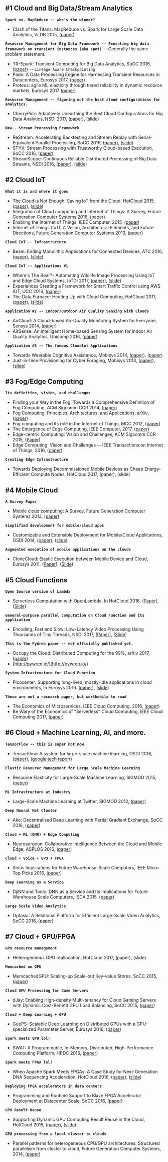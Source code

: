 #1 Cloud and Big Data/Stream Analytics
-----------------------------------

<B>`Spark vs. MapReduce -- who's the winner?`</B>
* Clash of the Titans: MapReduce vs. Spark for Large Scale Data Analytics, VLDB 2015, ([paper](http://www.vldb.org/pvldb/vol8/p2110-shi.pdf))

<B>`Resource Management for Big Data Framework -- Executing big data framework on transient instances (aka spot)`</B> -- Generally the same problem statement.
* TR-Spark: Transient Computing for Big Data Analytics, SoCC 2016, ([paper](https://www.microsoft.com/en-us/research/wp-content/uploads/2017/01/SOCC_2016.pdf)) -- `Lineage Aware Checkpointing`
* Pado: A Data Processing Engine for Harnessing Transient Resources in Datacenters, Eurosys 2017, ([paper](http://dl.acm.org/citation.cfm?id=3064181))
* Proteus: agile ML elasticity through tiered reliability in dynamic resource markets, Eurosys 2017 ([paper](http://www.pdl.cmu.edu/PDL-FTP/BigLearning/Proteus.pdf))

<B>`Resource Management -- figuring out the best cloud configurations for analytics.`</B>
* CherryPick: Adaptively Unearthing the Best Cloud Configurations for Big Data Analytics, NSDI 2017, ([paper](https://www.usenix.org/system/files/conference/nsdi17/nsdi17-alipourfard.pdf)), ([slide](https://www.usenix.org/sites/default/files/conference/protected-files/nsdi17_slides_alipourfard.pdf))

<B>`New...Stream Processing Framework`</B>
* ReStream: Accelerating Backtesting and Stream Replay with Serial-Equivalent Parallel Processing, SoCC 2016, ([paper](https://johann.schleier-smith.com/shared/102-Schleier-Smith.pdf)), ([slide](https://www.slideshare.net/jssm1th/restream-accelerating-backtesting-and-stream-replay-with-serialequivalent-parallel-processing))
* STYX: Stream Processing with Trustworthy Cloud-based Execution, SoCC 2016, ([paper](https://www.cs.purdue.edu/homes/peugster/papers/STYX.pdf))
* StreamScope: Continuous Reliable Distributed Processing of Big Data Streams, NSDI 2016, ([paper](https://www.usenix.org/system/files/conference/nsdi16/nsdi16-paper-lin-wei.pdf)), ([slide](https://www.usenix.org/sites/default/files/conference/protected-files/nsdi16_slides_lin-wei.pdf))

#2 Cloud IoT
-------------
<B>`What it is and where it goes`</B>
* The Cloud is Not Enough: Saving IoT from the Cloud, HotCloud 2015, ([paper](https://www.usenix.org/system/files/conference/hotcloud15/hotcloud15-zhang.pdf)), ([slide](https://www.usenix.org/sites/default/files/conference/protected-files/hotcloud15_slides_zhang.pdf))
* Integration of Cloud computing and Internet of Things: A Survey, Future Generation Computer Systems 2016, ([paper](http://www.sciencedirect.com/science/article/pii/S0167739X15003015))
* Enabling the Internet of Things, IEEE Computer, 2015, ([paper](http://ieeexplore.ieee.org/document/7030240/))
* Internet of Things (IoT): A Vision, Architectural Elements, and Future Directions, Future Generation Computer Systems 2013, ([paper](http://www.buyya.com/papers/Internet-of-Things-Vision-Future2013.pdf))

<B>`Cloud IoT -- Infrastructure`</B>
* Beam: Ending Monolithic Applications for Connected Devices, ATC 2016, ([paper](https://www.usenix.org/system/files/conference/atc16/atc16_paper-shen.pdf)), ([slide](https://www.usenix.org/sites/default/files/conference/protected-files/atc16_slides_shen.pdf))

<B>`Cloud IoT -- Applications #1`</B>
* Where's The Bear?- Automating Wildlife Image Processing Using IoT and Edge Cloud Systems, IoTDI 2017, ([paper](http://www.cs.ucsb.edu/~ckrintz/papers/iotdi17.pdf)), ([slide](http://www.cs.ucsb.edu/~ckrintz/IOTDI17-WTB.pdf))
* Experiences Creating a Framework for Smart Traffic Control using AWS IOT, UCC 2016, ([paper](http://martyhumphrey.info/pdf/Tarneberg_aws_iot_UCC2016.pdf))
* The Data Furnace: Heating Up with Cloud Computing, HotCloud 2011, ([paper](https://www.usenix.org/legacy/events/hotcloud11/tech/final_files/LiuGoraczko.pdf)), ([slide](https://www.usenix.org/legacy/events/hotcloud11/tech/slides/liu_j.pdf))

<B>`Application #2 -- Indoor/Outdoor Air Quality Sensing with Clouds`</B>
* AirCloud: A Cloud-based Air-Quality Monitoring System for Everyone, Sensys 2014, ([paper](http://dl.acm.org/citation.cfm?id=2668346))
* AirSense: An Intelligent Home-based Sensing System for Indoor Air Quality Analytics, Ubicomp 2016, ([paper](http://www.egr.msu.edu/~fangbiyi/papers/2016_Ubicomp_AirSense.pdf))

<B>`Application #3 -- The famous Cloudlet Applications`</B>
* Towards Wearable Cognitive Assistance, Mobisys 2014, ([paper](http://krha.kr/data/pubs/mobisys203-kiryong.pdf)), ([paper](http://krha.kr/data/pubs/mobisys203-kiryong-slide.pdf))
* Just-in-time Provisioning for Cyber Foraging, Mobisys 2013, ([paper](http://krha.kr/data/pubs/vmsynthesis2013.pdf)), ([slide](http://krha.kr/data/pubs/vmsynthesis2013-slide.pdf))


#3 Fog/Edge Computing
-----------------------
<B>`Its definition, vision, and challenges`</B>
* Finding your Way in the Fog: Towards a Comprehensive Definition of Fog Computing, ACM Sigcomm CCR 2014, ([paper](http://www.sigcomm.org/sites/default/files/ccr/papers/2014/October/0000000-0000003.pdf))
* Fog Computing: Principles, Architectures, and Applications, arXiv, ([paper](https://arxiv.org/abs/1601.02752))
* Fog computing and its role in the Internet of Things, MCC 2012, ([paper](http://www.ce.uniroma2.it/courses/sdcc1415/progetti/fog_bonomi2012.pdf))
* The Emergence of Edge Computing, IEEE Computer, 2017, ([paper](http://elijah.cs.cmu.edu/DOCS/satya-edge2016.pdf))
* Edge-centric Computing: Vision and Challenges, ACM Sigcomm CCR 2015, ([Paper](http://members.unine.ch/etienne.riviere/publications/LoMoEp-CCR-15.pdf))
* Edge Computing: Vision and Challenges -- IEEE Transactions on Internet of Things, 2016, ([paper](http://www.cs.wayne.edu/~weisong/papers/shi16-edge-computing.pdf))

<B>`Creating Edge Infrastructure`</B>
* Towards Deploying Decommissioned Mobile Devices as Cheap Energy-Efficient Compute Nodes, HotCloud 2017, (paper), (slide)

#4 Mobile Cloud
--------------
<B>`A Survey Paper`</B>
* Mobile cloud computing: A Survey, Future Generation Computer Systems 2013, ([paper](http://www.sciencedirect.com/science/article/pii/S0167739X12001318))

<B>`Simplified development for mobile/cloud apps`</B>
* Customizable and Extensible Deployment for Mobile/Cloud Applications, OSDI 2014, ([paper](https://www.usenix.org/system/files/conference/osdi14/osdi14-paper-zhang.pdf)), ([slide](https://www.usenix.org/sites/default/files/conference/protected-files/osdi14_slides_zhang-irene.pdf))

<B>`Augmented execution of mobile applications on the clouds`</B>
* CloneCloud: Elastic Execution between Mobile Device and Cloud, Eurosys 2011, ([Paper](http://dl.acm.org/citation.cfm?id=1966473)), ([Slide](http://www.eecs.umich.edu/courses/eecs589/notes/fall11/CloneCloud-Eurosys2011-P.pdf))

#5 Cloud Functions
----------------------
<B>`Open Source version of Lambda`</B>
* Serverless Computation with OpenLambda, In HotCloud 2016, ([Paper](https://www.usenix.org/system/files/conference/hotcloud16/hotcloud16_hendrickson.pdf)), ([Slide](https://www.usenix.org/sites/default/files/conference/protected-files/hotcloud16_slides_hendrickson.pdf))

<B>`General-purpose parallel computation on Cloud Function and its application`</B>
* Encoding, Fast and Slow: Low-Latency Video Processing Using Thousands of Tiny Threads, NSDI 2017, ([Paper](https://www.usenix.org/system/files/conference/nsdi17/nsdi17-fouladi.pdf)), ([Slide](https://www.usenix.org/sites/default/files/conference/protected-files/nsdi17_slides_fouladi.pdf))

<B>`This is the PyWren paper -- not officially published yet.`</B>
* Occupy the Cloud: Distributed Computing for the 99%, arXiv 2017, ([paper](https://arxiv.org/abs/1702.04024))
* [http://pywren.io/](http://pywren.io/)

<B>`System Infrastructure for Cloud Function`</B>
* Picocenter: Supporting long-lived, mostly-idle applications in cloud environments, In Eurosys 2016. ([paper](https://users.cs.duke.edu/~tbenson/papers/EuroSYS16.pdf)), ([slide](http://www.ccs.neu.edu/home/liang/paper/Picocenter-EuroSys-16/picocenter.pdf))

<B>`These are not a research paper, but worthwhile to read`</B>
* The Economics of Microservices, IEEE Cloud Computing, 2016, ([paper](http://ieeexplore.ieee.org/document/7742218/))
* Be Wary of the Economics of "Serverless" Cloud Computing, IEEE Cloud Computing 2017, ([paper](http://ieeexplore.ieee.org/document/7912239/))

#6 Cloud + Machine Learning, AI, and more.
----------------------------------------------
<B>`TensorFlow -- this is super hot now.`</B>
* TensorFlow: A system for large-scale machine learning, OSDI 2016, ([paper](https://www.usenix.org/system/files/conference/osdi16/osdi16-abadi.pdf)), ([google tech report](http://download.tensorflow.org/paper/whitepaper2015.pdf))

<B>`Elastic Resourec Management for Large Scale Machine Learning`</B>
* Resource Elasticity for Large-Scale Machine Learning, SIGMOD 2015, ([paper](http://researcher.ibm.com/researcher/files/us-ytian/p137-huang.pdf))

<B>`ML Infrastructure at Industry`</B>
* Large-Scale Machine Learning at Twitter, SIGMOD 2012, ([paper](http://www.umiacs.umd.edu/~jimmylin/publications/Lin_Kolcz_SIGMOD2012.pdf))

<B>`Deep Neural Net Cluster`</B>
* Ako: Decentralised Deep Learning with Partial Gradient Exchange, SoCC 2016, ([paper](https://lsds.doc.ic.ac.uk/sites/default/files/ako-socc16.pdf))

<B>`Cloud + ML (DNN) + Edge Computing`</B>
* Neurosurgeon: Collaborative Intelligence Between the Cloud and Mobile Edge, ASPLOS 2016, ([paper](http://web.eecs.umich.edu/~jahausw/publications/kang2017neurosurgeon.pdf))

<B>`Cloud + Voice + GPU + FPGA`</B>
* Sirius Implications for Future Warehouse-Scale Computers, IEEE Micro Top Picks 2016, ([paper](https://www.computer.org/cms/Computer.org/ComputingNow/issues/2016/08/mmi2016030042.pdf))

<B>`Deep Learning as a Service`</B>
* DjiNN and Tonic: DNN as a Service and Its Implications for Future Warehouse Scale Computers, ISCA 2015, ([paper](http://web.eecs.umich.edu/~jahausw/publications/hauswald15djinn.pdf))

<B>`Large Scale Video Analytics`</B>
* Optasia: A Relational Platform for Efficient Large-Scale Video Analytics, SoCC 2016, ([paper](https://www.microsoft.com/en-us/research/wp-content/uploads/2017/01/optasia_socc16.pdf))


#7 Cloud + GPU/FPGA
---------------------------
<B>`GPU resource management`</B>
* Heterogeneous GPU reallocation, HotCloud 2017, (paper), (slide)

<B>`Memcached on GPU`</B>
* MemcachedGPU: Scaling-up Scale-out Key-value Stores, SoCC 2015, ([paper](https://www.ece.ubc.ca/~aamodt/papers/hetherington.socc2015.pdf))

<B>`Cloud GPU Processing for Game Servers`</B>
* dJay: Enabling High-density Multi-tenancy for Cloud Gaming Servers with Dynamic Cost-Benefit GPU Load Balancing, SoCC 2015, ([paper](https://www.microsoft.com/en-us/research/wp-content/uploads/2016/06/djay_camera_ready_v2_acmdl.pdf))

<B>`Cloud + Deep Learning + GPU`</B>
* GeePS: Scalable Deep Learning on Distributed GPUs with a GPU-specialized Parameter Server, Eurosys 2016, ([paper](http://www.pdl.cmu.edu/PDL-FTP/CloudComputing/GeePS-cui-eurosys16.pdf))

<B>`Spark meets GPU lol!`</B>
* SWAT: A Programmable, In-Memory, Distributed, High-Performance Computing Platform, HPDC 2016, ([paper](http://dl.acm.org/citation.cfm?id=2907307))

<B>`Spark meets FPGA lol!`</B>
* When Apache Spark Meets FPGAs: A Case Study for Next-Generation DNA Sequencing Acceleration, HotCloud 2016, ([paper](https://www.usenix.org/system/files/conference/hotcloud16/hotcloud16_chen.pdf)), ([slide](https://www.usenix.org/sites/default/files/conference/protected-files/hotcloud16_slides_chen.pdf))

<B>`Deploying FPGA accelerators in data centers`</B>
* Programming and Runtime Support to Blaze FPGA Accelerator Deployment at Datacenter Scale, SoCC 2016, ([paper](http://dl.acm.org/citation.cfm?id=2987569))

<B>`GPU Result Reuse`</B>
* Supporting Dynamic GPU Computing Result Reuse in the Cloud, HotCloud 2015, ([paper](https://www.usenix.org/system/files/conference/hotcloud15/hotcloud15-zhou.pdf)), ([slide](https://www.usenix.org/sites/default/files/conference/protected-files/hotcloud15_slides_zhou.pdf))

<B>`GPU processing from a local cluster to clouds`</B>
* Parallel patterns for heterogeneous CPU/GPU architectures: Structured parallelism from cluster to cloud, Future Generation Computer Systems, 2014, ([paper](http://www.sciencedirect.com/science/article/pii/S0167739X14000041))
